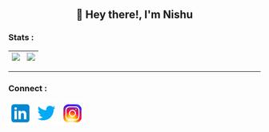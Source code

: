 ## <p align="center">:wave: Hey there!, I'm Nishu</p>

### Stats :

<img src="https://github-readme-stats.vercel.app/api/top-langs/?username=nishu-murmu&layout=compact&show_icons=true&theme=gruvbox&langs_count=8&hide_border=true" />|<a src="https://github.com/nishu-murmu/github-readme-stats"><img src="https://github-readme-stats.vercel.app/api?username=nishu-murmu&show_icons=true&theme=gruvbox&hide_border=true&hide=stars"></a>
|--------------|-------------|

---

### Connect :

<a href="https://www.linkedin.com/in/nishu-murmu-441635192/"><img src="https://github.com/nishu-murmu/nishu-murmu/blob/main/images/icons8-linkedin-48.png"/></a>
<a href="https://twitter.com/_Gliches_"><img src="https://github.com/nishu-murmu/nishu-murmu/blob/main/images/icons8-twitter-48.png"/></a>
<a href="https://www.instagram.com/nishu_murmu"><img src="https://github.com/nishu-murmu/nishu-murmu/blob/main/images/icons8-instagram-48.png" /></a>
